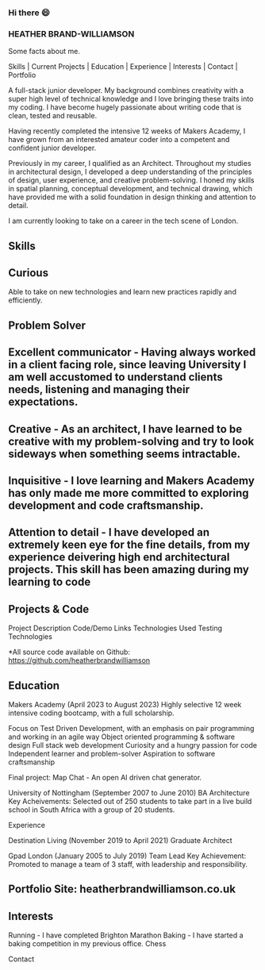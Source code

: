 ### Hi there :smile:

### HEATHER BRAND-WILLIAMSON
Some facts about me.

Skills | Current Projects | Education | Experience | Interests | Contact | Portfolio

A full-stack junior developer. My background combines creativity with a super high level of technical knowledge and I love bringing these traits into my coding. I have become hugely passionate about writing code that is clean, tested and reusable.

Having recently completed the intensive 12 weeks of Makers Academy, I have grown from an interested amateur coder into a competent and confident junior developer.

Previously in my career, I qualified as an Architect. Throughout my studies in architectural design, I developed a deep understanding of the principles of design, user experience, and creative problem-solving. I honed my skills in spatial planning, conceptual development, and technical drawing, which have provided me with a solid foundation in design thinking and attention to detail. 

I am currently looking to take on a career in the tech scene of London.

## Skills

## Curious
Able to take on new technologies and learn new practices rapidly and efficiently. 

## Problem Solver 

## Excellent communicator - Having always worked in a client facing role, since leaving University I am well accustomed to understand clients needs, listening and managing their expectations. 

## Creative - As an architect, I have learned to be creative with my problem-solving and try to look sideways when something seems intractable.

## Inquisitive - I love learning and Makers Academy has only made me more committed to exploring development and code craftsmanship.

## Attention to detail - I have developed an extremely keen eye for the fine details, from my experience deivering high end architectural projects. This skill has been amazing during my learning to code 

## Projects & Code

Project	Description	Code/Demo Links	Technologies Used	Testing Technologies

*All source code available on Github: https://github.com/heatherbrandwilliamson

## Education
Makers Academy (April 2023 to August 2023)
Highly selective 12 week intensive coding bootcamp, with a full scholarship. 

Focus on Test Driven Development, with an emphasis on pair programming and working in an agile way
Object oriented programming & software design
Full stack web development
Curiosity and a hungry passion for code
Independent learner and problem-solver
Aspiration to software craftsmanship


Final project: Map Chat - An open AI driven chat generator.

University of Nottingham (September 2007 to June 2010)
BA Architecture
Key Acheivements: Selected out of 250 students to take part in a live build school in South Africa with a group of 20 students. 

Experience

Destination Living (November 2019 to April 2021)
Graduate Architect 

Gpad London (January 2005 to July 2019)
Team Lead
Key Achievement: Promoted to manage a team of 3 staff, with leadership and responsibility. 

## Portfolio Site: heatherbrandwilliamson.co.uk


## Interests
Running - I have completed Brighton Marathon 
Baking - I have started a baking competition in my previous office. 
Chess

Contact

